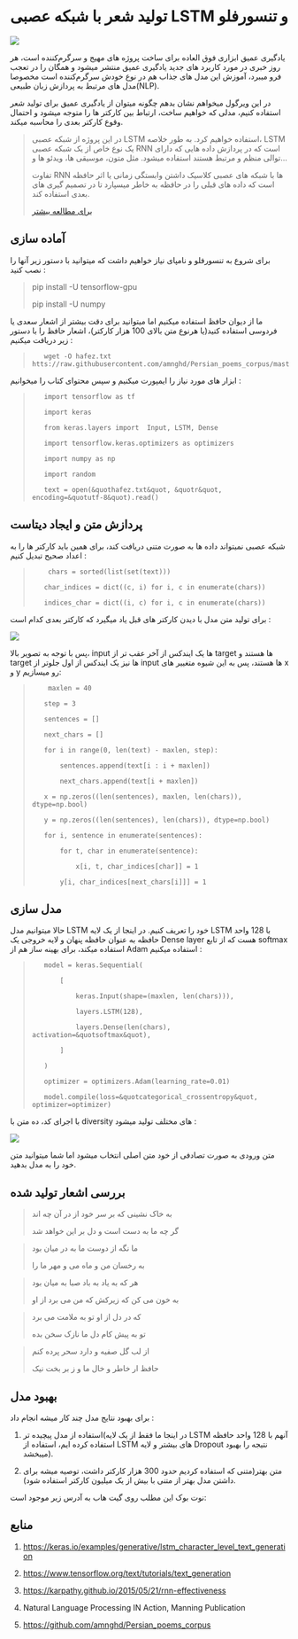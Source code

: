 # تولید شعر با شبکه عصبی LSTM و تنسورفلو

<!-- image with no alttext -->
![](https://files.virgool.io/upload/users/1223901/posts/rynq4emx1qcx/5bqtxkgjyhop.jpeg)

یادگیری عمیق ابزاری فوق العاده برای ساخت پروژه های مهیج و سرگرم‌کننده است، هر روز خبری در مورد کاربرد های جدید یادگیری عمیق منتشر میشود و همگان را در تعجب فرو میبرد، آموزش این مدل های جذاب هم در نوع خودش سرگرم‌کننده است مخصوصا مدل های مرتبط به پردازش زبان طبیعی(NLP).

در این ویرگول میخواهم نشان بدهم چگونه میتوان از یادگیری عمیق برای تولید شعر استفاده کنیم، مدلی که خواهیم ساخت، ارتباط بین کارکتر ها را متوجه میشود و احتمال وقوع کارکتر بعدی را محاسبه میکند.

> در این پروژه از شبکه عصبی LSTM استفاده خواهیم کرد. به طور خلاصه، LSTM یک نوع خاص از یک شبکه عصبی RNN است که در پردازش داده هایی که دارای توالی منظم و مرتبط هستند استفاده میشود. مثل متون، موسیقی ها، ویدئو ها و...
>
> تفاوت RNN ها با شبکه های عصبی کلاسیک داشتن وابستگی زمانی یا اثر حافظه است که داده های قبلی را در حافظه به خاطر میسپارد تا در تصمیم گیری های بعدی استفاده کند.
>
> <!-- link with name -->
> [برای مطالعه بیشتر](https://colah.github.io/posts/2015-08-Understanding-LSTMs/)

## آماده سازی

برای شروع به تنسورفلو و نامپای نیاز خواهیم داشت که میتوانید با دستور زیر آنها را نصب کنید :

> pip install -U tensorflow-gpu
>
>pip install -U numpy

ما از دیوان حافظ استفاده میکنیم اما میتوانید برای دقت بیشتر از اشعار سعدی یا فردوسی استفاده کنید(یا هرنوع متن بالای 100 هزار کارکتر)، اشعار حافظ را با دستور زیر دریافت میکنیم :

>        wget -O hafez.txt htts://raw.githubusercontent.com/amnghd/Persian_poems_corpus/master/normalized/hafez_norm.txt

ابزار های مورد نیاز را ایمپورت میکنیم و سپس محتوای کتاب را میخوانیم :

>        import tensorflow as tf
>
>        import keras
>
>        from keras.layers import  Input, LSTM, Dense
>
>        import tensorflow.keras.optimizers as optimizers
>
>        import numpy as np
>
>        import random
>
>        text = open(&quothafez.txt&quot, &quotr&quot, encoding=&quotutf-8&quot).read()

## پردازش متن و ایجاد دیتاست

شبکه عصبی نمیتواند داده ها به صورت متنی دریافت کند، برای همین باید کارکتر ها را به اعداد صحیح تبدیل کنیم :

>         chars = sorted(list(set(text)))
>
>        char_indices = dict((c, i) for i, c in enumerate(chars))
>
>        indices_char = dict((i, c) for i, c in enumerate(chars))

برای تولید متن مدل با دیدن کارکتر های قبل یاد میگیرد که کارکتر بعدی کدام است :

<!-- image with no alttext -->
![](https://files.virgool.io/upload/users/1223901/posts/rynq4emx1qcx/5378m1t6nquv.jpeg)

پس با توجه به تصویر بالا، input ها یک ایندکس از آخر عقب تر از target ها هستند و target ها نیز یک ایندکس از اول جلوتر از input ها هستند، پس به این شیوه متغییر های x و y رو میسازیم:

>         maxlen = 40
>
>        step = 3
>
>        sentences = []
>
>        next_chars = []
>
>        for i in range(0, len(text) - maxlen, step):
>
>            sentences.append(text[i : i + maxlen])
>  
>            next_chars.append(text[i + maxlen])
>
>        x = np.zeros((len(sentences), maxlen, len(chars)), dtype=np.bool)
>
>        y = np.zeros((len(sentences), len(chars)), dtype=np.bool)
>
>        for i, sentence in enumerate(sentences):
>
>            for t, char in enumerate(sentence):
>    
>                x[i, t, char_indices[char]] = 1
>        
>            y[i, char_indices[next_chars[i]]] = 1

## مدل سازی

حالا میتوانیم مدل LSTM خود را تعریف کنیم. در اینجا از یک لایه LSTM با 128 واحد حافظه به عنوان حافظه پنهان و لایه خروجی یک Dense layer هست که از تابع softmax استفاده میکند، برای بهینه ساز هم از Adam استفاده میکنیم :

>        model = keras.Sequential(
>
>            [
>
>                keras.Input(shape=(maxlen, len(chars))),
>
>                layers.LSTM(128),
>
>                layers.Dense(len(chars), activation=&quotsoftmax&quot),
>
>            ]
>
>        )
>
>        optimizer = optimizers.Adam(learning_rate=0.01)
>
>        model.compile(loss=&quotcategorical_crossentropy&quot, optimizer=optimizer)

با اجرای کد، ده متن با diversity های مختلف تولید میشود :

<!-- image with no alttext -->
![](https://files.virgool.io/upload/users/1223901/posts/rynq4emx1qcx/plrkjthnkq7a.png)

متن ورودی به صورت تصادفی از خود متن اصلی انتخاب میشود اما شما میتوانید متن خود را به مدل بدهید.

## بررسی اشعار تولید شده

>به خاک نشینی که بر سر خود از در آن چه اند
>
>گر چه ما به دست است و دل بر این خواهد شد

>ما نگه از دوست ما به در میان بود
>
>به رخسان من و ماه می و مهر ما را

>هر که به یاد به باد صبا به میان بود
>
>به خون می کن که زیرکش که من می برد از او

>که در دل از او تو به ملامت می برد
>
>تو به پیش کام دل ما نازک سخن بده

>از لب گل صفیه و دارد سحر پرده کنم
>
>حافظ ار خاطر و خال ما و ز بر بخت نیک

## بهبود مدل

برای بهبود نتایج مدل چند کار میشه انجام داد :

1. استفاده از مدل پیچیده تر(در اینجا ما فقط از یک لایه LSTM آنهم با 128 واحد حافظه استفاده کرده ایم، استفاده از LSTM های بیشتر و لایه Dropout نتیجه را بهبود میبخشد).

2. متن بهتر(متنی که استفاده کردیم حدود 300 هزار کارکتر داشت، توصیه میشه برای داشتن مدل بهتر از متنی با بیش از یک میلیون کارکتر استفاده شود).

نوت بوک این مطلب روی گیت هاب به آدرس زیر موجود است:

## منابع

1. https://keras.io/examples/generative/lstm_character_level_text_generation

2. https://www.tensorflow.org/text/tutorials/text_generation

3. https://karpathy.github.io/2015/05/21/rnn-effectiveness

4. Natural Language Processing IN Action, Manning Publication

5. https://github.com/amnghd/Persian_poems_corpus
